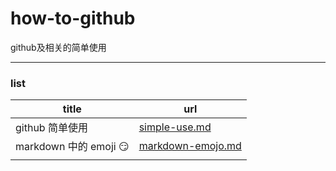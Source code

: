 # how-to-github

github及相关的简单使用

---

### list

| title                       | url                                    |
| --------------------------- | -------------------------------------- |
| github 简单使用             | [simple-use.md](simple-use.md)         |
| markdown 中的 emoji :smirk: | [markdown-emojo.md](markdown-emoji.md) |
|                             |                                        |

